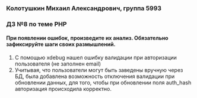 ### Колотушкин Михаил Александрович, группа 5993

### ДЗ №8 по теме PHP

#### При появлении ошибок, произведите их анализ. Обязательно зафиксируйте шаги своих размышлений.

1. С помощью xdebug нашел ошибку валидации при авторизации пользователя (не заполнен email)
2. Учитывая, что пользователи могут быть заведены вручную через БД, была добавлена возможность отключения валидации при обновлении данных, для того, чтобы при обновлении поля auth_hash авторизация происходила корректно.
